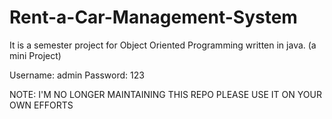 # Rent-a-Car-Management-System

It is a semester project for Object Oriented Programming written in java. (a mini Project)


Username: admin
Password: 123


NOTE: I'M NO LONGER MAINTAINING THIS REPO PLEASE USE IT ON YOUR OWN EFFORTS
